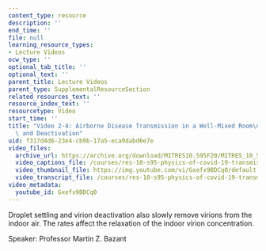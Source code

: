 ```yaml
---
content_type: resource
description: ''
end_time: ''
file: null
learning_resource_types:
- Lecture Videos
ocw_type: ''
optional_tab_title: ''
optional_text: ''
parent_title: Lecture Videos
parent_type: SupplementalResourceSection
related_resources_text: ''
resource_index_text: ''
resourcetype: Video
start_time: ''
title: "Video 2-4: Airborne Disease Transmission in a Well-Mixed Room\u2014Sedimentation\
  \ and Deactivation"
uid: f317d4d6-23e4-cb9b-17a5-eca9dabd6e7e
video_files:
  archive_url: https://archive.org/download/MITRES10.S95F20/MITRES_10_S95F20_0204_300k.mp4
  video_captions_file: /courses/res-10-s95-physics-of-covid-19-transmission-fall-2020/264b39f894125ac7aeaabd04e6088ecc_Gxefx9BDCq0.vtt
  video_thumbnail_file: https://img.youtube.com/vi/Gxefx9BDCq0/default.jpg
  video_transcript_file: /courses/res-10-s95-physics-of-covid-19-transmission-fall-2020/7c50c5c801b94472a2d7f420e88e3c6f_Gxefx9BDCq0.pdf
video_metadata:
  youtube_id: Gxefx9BDCq0
---
```


Droplet settling and virion deactivation also slowly remove virions from the indoor air. The rates affect the relaxation of the indoor virion concentration.

Speaker: Professor Martin Z. Bazant



